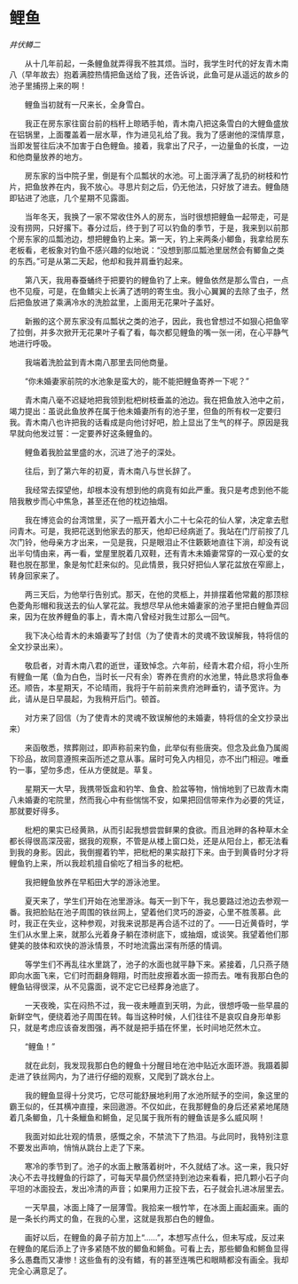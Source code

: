 # 鲤鱼

*井伏鳟二*

　　从十几年前起，一条鲤鱼就弄得我不胜其烦。当时，我学生时代的好友青木南八（早年故去）抱着满腔热情把鱼送给了我，还告诉说，此鱼可是从遥远的故乡的池子里捕捞上来的啊！

　　鲤鱼当初就有一尺来长，全身雪白。

　　我正在房东家往窗台前的档杆上晾晒手帕，青木南八把这条雪白的大鲤鱼盛放在铝锅里，上面覆盖着一层水草，作为进见礼给了我。我为了感谢他的深情厚意，当即发誓往后决不加害于白色鲤鱼。接着，我拿出了尺子，一边量鱼的长度，一边和他商量放养的地方。

　　房东家的当中院子里，倒是有个瓜瓢状的水池。可上面浮满了乱扔的树枝和竹片，把鱼放养在内，我不放心。寻思片刻之后，仍无他法，只好放了进去。鲤鱼随即钻进了池底，几个星期不见露面。

　　当年冬天，我换了一家不常收住外人的房东，当时很想把鲤鱼一起带走，可是没有捞网，只好撂下。春分过后，终于到了可以钓鱼的季节，于是，我来到以前那个房东家的瓜瓢池边，想把鲤鱼钓上来。第一天，钓上来两条小鲫鱼，我拿给房东老板看，老板象对钓鱼不感兴趣的似地说：“没想到那瓜瓢池里居然会有鲫鱼之类的东西。”可是从第二天起，他却和我并肩垂钓起来。

　　第八天，我用春蚕蛹终于把要钓的鲤鱼钓了上来。鲤鱼依然是那么雪白，一点也不见瘦，可是，在鱼鳍尖上长满了透明的寄生虫。我小心翼翼的去除了虫子，然后把鱼放进了乘满冷水的洗脸盆里，上面用无花果叶子盖好。

　　新搬的这个房东家没有瓜瓢状之类的池子，因此，我也曾想过不如狠心把鱼宰了拉倒，并多次掀开无花果叶子看了看，每次都见鲤鱼的嘴一张一闭，在心平静气地进行呼吸。

　　我端着洗脸盆到青木南八那里去同他商量。

　　“你未婚妻家前院的水池象是蛮大的，能不能把鲤鱼寄养一下呢？”

　　青木南八毫不迟疑地把我领到枇杷树枝垂盖的池边。我在把鱼放入池中之前，竭力提出：虽说此鱼放养在属于他未婚妻所有的池子里，但鱼的所有权一定要归我。青木南八也许把我的话看成是向他讨好吧，脸上显出了生气的样子。原因是我早就向他发过誓：一定要养好这条鲤鱼的。

　　鲤鱼着我脸盆里盛的水，沉进了池子的深处。

　　往后，到了第六年的初夏，青木南八与世长辞了。

　　我经常去探望他，却根本没有想到他的病竟有如此严重。我只是考虑到他不能陪我散步而心中焦急，甚至还在他的枕边抽烟。

　　我在博览会的台湾馆里，买了一瓶开着大小二十七朵花的仙人掌，决定拿去慰问青木。可是，我把花送到他家去的那天，他却已经病逝了。我站在门厅前按了几次门铃，他母亲方才出来，一见是我，只是眼泪止不住簌簌地直往下淌，却没有说出半句情由来，再一看，堂屋里脱着几双鞋，还有青木未婚妻常穿的一双心爱的女鞋也脱在那里，象是匆忙赶来似的。见此情景，我只好把仙人掌花盆放在窄廊上，转身回家来了。

　　两三天后，为他举行告别式。那天，在他的灵柩上，并排摆着他常戴的那顶棕色菱角形帽和我送去的仙人掌花盆。我想尽早从他未婚妻家的池子里把白鲤鱼弄回来，因为在放养鲤鱼的事上，青木南八曾经对我生过那么一回气。

　　我下决心给青木的未婚妻写了封信（为了使青木的灵魂不致误解我，特将信的全文抄录出来）。

　　敬启者，对青木南八君的逝世，谨致悼念。六年前，经青木君介绍，将小生所有鲤鱼一尾（鱼为白色，当时长一尺有余）寄养在贵府的水池里，特此恳求将鱼奉还。顺告，本星期天，不论晴雨，我将于午前前来贵府池畔垂钓，请予宽许。为此，请从是日早晨起，为我稍开后门。顿首。

　　对方来了回信（为了使青木的灵魂不致误解他的未婚妻，特将信的全文抄录出来）

　　来函敬悉，殡葬刚过，即声称前来钓鱼，此举似有些唐突。但念及此鱼乃属阁下珍品，故同意遵照来函所述之意从事。届时可免入内相见，亦不出门相迎。唯垂钓一事，望勿多虑，任从方便就是。草复。

　　星期天一大早，我携带饭盒和钓竿、鱼食、脸盆等物，悄悄地到了已故青木南八未婚妻的宅院里，然而我心中有些惴惴不安，如果把回信带来作为必要的凭证，那就要好得多。

　　枇杷的果实已经黄熟，从而引起我想尝尝鲜果的食欲。而且池畔的各种草木全都长得很高深茂密，据我的观察，不管是从楼上窗口处，还是从阳台上，都无法看到我的身影。因此，我倒握着钓竿，把枇杷的果实敲打下来。由于到黄昏时分才将鲤鱼钓上来，所以我趁机擅自偷吃了相当多的枇杷。

　　我把鲤鱼放养在早稻田大学的游泳池里。

　　夏天来了，学生们开始在池里游泳。每天一到下午，我总要路过池边去参观一番。我把脸贴在池子周围的铁丝网上，望着他们灵巧的游姿，心里不胜羡慕。此时，我正在失业，这种参观，对我来说那是再合适不过的了。——日近黄昏时，学生们从水里上来，就那么光着身子躺在漆树底下，或抽烟，或谈笑。我望着他们那健美的肢体和欢快的游泳情景，不时地流露出深有所感的情调。

　　等学生们不再乱往水里跳了，池子的水面也就平静下来。紧接着，几只燕子随即向水面飞来，它们时而翻身翱翔，时而肚皮擦着水面一掠而去。唯有我那白色的鲤鱼钻得很深，从不见露面，说不定它已经葬身池底了。

　　一天夜晚，实在闷热不过，我一夜未睡直到天明，为此，很想呼吸一些早晨的新鲜空气，便绕着池子周围在转。每当这种时候，人们往往不是哀叹自身形单影只，就是考虑应该奋发图强，再不就是把手插在怀里，长时间地茫然木立。

　　“鲤鱼！”

　　就在此刻，我发现我那白色的鲤鱼十分醒目地在池中贴近水面环游。我蹑着脚走进了铁丝网内，为了进行仔细的观察，又爬到了跳水台上。

　　我的鲤鱼显得十分灵巧，它尽可能舒展地利用了水池所赋予的空间，象这里的霸王似的，任其横冲直撞，来回遨游。不仅如此，在我那鲤鱼的身后还紧紧地尾随着几条鲫鱼，几十条鱲鱼和鳉鱼，足见属于我所有的鲤鱼该是多么威风啊！

　　我面对如此壮观的情景，感慨之余，不禁流下了热泪。与此同时，我特别注意不要发出声响，悄悄从跳台上走了下来。

　　寒冷的季节到了。池子的水面上散落着树叶，不久就结了冰。这一来，我只好决心不去寻找鲤鱼的行踪了，可每天早晨仍然坚持到池边来看看，把几颗小石子向平坦的冰面投去，发出冷清的声音；如果用力正投下去，石子就会扎进冰层里去。

　　一天早晨，冰面上降了一层薄雪。我拾来一根竹竿，在冰面上画起画来。画的是一条长约两丈的鱼，在我的心里，这就是我那白色的鲤鱼。

　　画好以后，在鲤鱼的鼻子前方加上“……”，本想写点什么，但未写成，反过来在鲤鱼的尾后添上了许多紧随不放的鲫鱼和鳉鱼。可看上去，那些鲫鱼和鳉鱼显得多么愚蠢而又凄惨！这些鱼有的没有鳍，有的甚至连嘴巴和眼睛都没有画全。我却完全心满意足了。